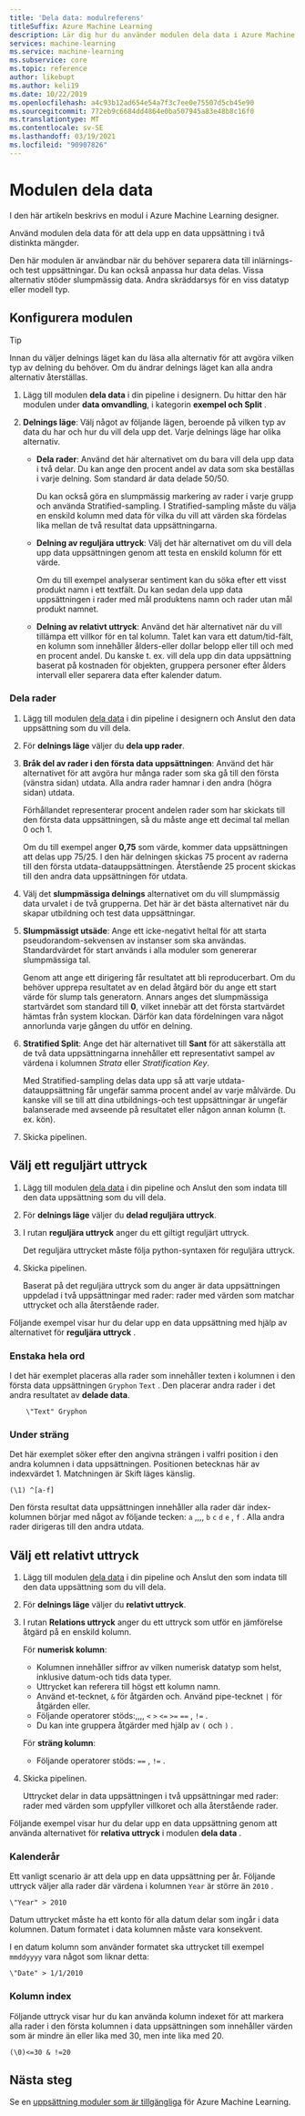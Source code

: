 ```yaml
---
title: 'Dela data: modulreferens'
titleSuffix: Azure Machine Learning
description: Lär dig hur du använder modulen dela data i Azure Machine Learning för att dela upp en data uppsättning i två distinkta mängder.
services: machine-learning
ms.service: machine-learning
ms.subservice: core
ms.topic: reference
author: likebupt
ms.author: keli19
ms.date: 10/22/2019
ms.openlocfilehash: a4c93b12ad654e54a7f3c7ee0e75507d5cb45e90
ms.sourcegitcommit: 772eb9c6684dd4864e0ba507945a83e48b8c16f0
ms.translationtype: MT
ms.contentlocale: sv-SE
ms.lasthandoff: 03/19/2021
ms.locfileid: "90907826"
---
```

# <a name="split-data-module"></a>Modulen dela data

I den här artikeln beskrivs en modul i Azure Machine Learning designer.

Använd modulen dela data för att dela upp en data uppsättning i två distinkta mängder.

Den här modulen är användbar när du behöver separera data till inlärnings-och test uppsättningar. Du kan också anpassa hur data delas. Vissa alternativ stöder slumpmässig data. Andra skräddarsys för en viss datatyp eller modell typ.

## <a name="configure-the-module"></a>Konfigurera modulen

> [!TIP]
> Innan du väljer delnings läget kan du läsa alla alternativ för att avgöra vilken typ av delning du behöver.
> Om du ändrar delnings läget kan alla andra alternativ återställas.

1. Lägg till modulen **dela data** i din pipeline i designern. Du hittar den här modulen under **data omvandling**, i kategorin **exempel och Split** .

1. **Delnings läge**: Välj något av följande lägen, beroende på vilken typ av data du har och hur du vill dela upp det. Varje delnings läge har olika alternativ.

   - **Dela rader**: Använd det här alternativet om du bara vill dela upp data i två delar. Du kan ange den procent andel av data som ska beställas i varje delning. Som standard är data delade 50/50.

     Du kan också göra en slumpmässig markering av rader i varje grupp och använda Stratified-sampling. I Stratified-sampling måste du välja en enskild kolumn med data för vilka du vill att värden ska fördelas lika mellan de två resultat data uppsättningarna.  

   - **Delning av reguljära uttryck**: Välj det här alternativet om du vill dela upp data uppsättningen genom att testa en enskild kolumn för ett värde.

     Om du till exempel analyserar sentiment kan du söka efter ett visst produkt namn i ett textfält. Du kan sedan dela upp data uppsättningen i rader med mål produktens namn och rader utan mål produkt namnet.

   - **Delning av relativt uttryck**: Använd det här alternativet när du vill tillämpa ett villkor för en tal kolumn. Talet kan vara ett datum/tid-fält, en kolumn som innehåller ålders-eller dollar belopp eller till och med en procent andel. Du kanske t. ex. vill dela upp din data uppsättning baserat på kostnaden för objekten, gruppera personer efter ålders intervall eller separera data efter kalender datum.

### <a name="split-rows"></a>Dela rader

1. Lägg till modulen [dela data](./split-data.md) i din pipeline i designern och Anslut den data uppsättning som du vill dela.
  
1. För **delnings läge** väljer du **dela upp rader**. 

1. **Bråk del av rader i den första data uppsättningen**: Använd det här alternativet för att avgöra hur många rader som ska gå till den första (vänstra sidan) utdata. Alla andra rader hamnar i den andra (högra sidan) utdata.

   Förhållandet representerar procent andelen rader som har skickats till den första data uppsättningen, så du måste ange ett decimal tal mellan 0 och 1.
     
   Om du till exempel anger **0,75** som värde, kommer data uppsättningen att delas upp 75/25. I den här delningen skickas 75 procent av raderna till den första utdata-datauppsättningen. Återstående 25 procent skickas till den andra data uppsättningen för utdata.
  
1. Välj det **slumpmässiga delnings** alternativet om du vill slumpmässig data urvalet i de två grupperna. Det här är det bästa alternativet när du skapar utbildning och test data uppsättningar.

1. **Slumpmässigt utsäde**: Ange ett icke-negativt heltal för att starta pseudorandom-sekvensen av instanser som ska användas. Standardvärdet för start används i alla moduler som genererar slumpmässiga tal. 

   Genom att ange ett dirigering får resultatet att bli reproducerbart. Om du behöver upprepa resultatet av en delad åtgärd bör du ange ett start värde för slump tals generatorn. Annars anges det slumpmässiga startvärdet som standard till **0**, vilket innebär att det första startvärdet hämtas från system klockan. Därför kan data fördelningen vara något annorlunda varje gången du utför en delning. 

1. **Stratified Split**: Ange det här alternativet till **Sant** för att säkerställa att de två data uppsättningarna innehåller ett representativt sampel av värdena i kolumnen *Strata* eller *Stratification Key*. 

   Med Stratified-sampling delas data upp så att varje utdata-datauppsättning får ungefär samma procent andel av varje målvärde. Du kanske vill se till att dina utbildnings-och test uppsättningar är ungefär balanserade med avseende på resultatet eller någon annan kolumn (t. ex. kön).

1. Skicka pipelinen.


## <a name="select-a-regular-expression"></a>Välj ett reguljärt uttryck

1. Lägg till modulen [dela data](./split-data.md) i din pipeline och Anslut den som indata till den data uppsättning som du vill dela.  
  
1. För **delnings läge** väljer du **delad reguljära uttryck**.

1. I rutan **reguljära uttryck** anger du ett giltigt reguljärt uttryck. 
  
   Det reguljära uttrycket måste följa python-syntaxen för reguljära uttryck.

1. Skicka pipelinen.

   Baserat på det reguljära uttryck som du anger är data uppsättningen uppdelad i två uppsättningar med rader: rader med värden som matchar uttrycket och alla återstående rader. 

Följande exempel visar hur du delar upp en data uppsättning med hjälp av alternativet för **reguljära uttryck** . 

### <a name="single-whole-word"></a>Enstaka hela ord 

I det här exemplet placeras alla rader som innehåller texten i kolumnen i den första data uppsättningen `Gryphon` `Text` . Den placerar andra rader i det andra resultatet av **delade data**.

```text
    \"Text" Gryphon  
```

### <a name="substring"></a>Under sträng

Det här exemplet söker efter den angivna strängen i valfri position i den andra kolumnen i data uppsättningen. Positionen betecknas här av indexvärdet 1. Matchningen är Skift läges känslig.

```text
(\1) ^[a-f]
```

Den första resultat data uppsättningen innehåller alla rader där index-kolumnen börjar med något av följande tecken: `a` ,,,, `b` `c` `d` `e` , `f` . Alla andra rader dirigeras till den andra utdata.

## <a name="select-a-relative-expression"></a>Välj ett relativt uttryck

1. Lägg till modulen [dela data](./split-data.md) i din pipeline och Anslut den som indata till den data uppsättning som du vill dela.
  
1. För **delnings läge** väljer du **relativt uttryck**.
  
1. I rutan **Relations uttryck** anger du ett uttryck som utför en jämförelse åtgärd på en enskild kolumn.

   För **numerisk kolumn**:
   - Kolumnen innehåller siffror av vilken numerisk datatyp som helst, inklusive datum-och tids data typer.
   - Uttrycket kan referera till högst ett kolumn namn.
   - Använd et-tecknet, `&` för åtgärden och. Använd pipe-tecknet `|` för åtgärden eller.
   - Följande operatorer stöds:,,,, `<` `>` `<=` `>=` `==` , `!=` .
   - Du kan inte gruppera åtgärder med hjälp av `(` och `)` .
   
   För **sträng kolumn**:
   - Följande operatorer stöds: `==` , `!=` .

1. Skicka pipelinen.

   Uttrycket delar in data uppsättningen i två uppsättningar med rader: rader med värden som uppfyller villkoret och alla återstående rader.

Följande exempel visar hur du delar upp en data uppsättning genom att använda alternativet för **relativa uttryck** i modulen **dela data** .  

### <a name="calendar-year"></a>Kalenderår

Ett vanligt scenario är att dela upp en data uppsättning per år. Följande uttryck väljer alla rader där värdena i kolumnen `Year` är större än `2010` .

```text
\"Year" > 2010
```

Datum uttrycket måste ha ett konto för alla datum delar som ingår i data kolumnen. Datum formatet i data kolumnen måste vara konsekvent. 

I en datum kolumn som använder formatet ska uttrycket till exempel `mmddyyyy` vara något som liknar detta:

```text
\"Date" > 1/1/2010
```

### <a name="column-index"></a>Kolumn index

Följande uttryck visar hur du kan använda kolumn indexet för att markera alla rader i den första kolumnen i data uppsättningen som innehåller värden som är mindre än eller lika med 30, men inte lika med 20.

```text
(\0)<=30 & !=20
```


## <a name="next-steps"></a>Nästa steg

Se en [uppsättning moduler som är tillgängliga](module-reference.md) för Azure Machine Learning. 
